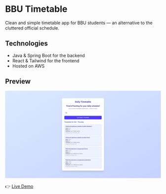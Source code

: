 # BBU Timetable

Clean and simple timetable app for BBU students — an alternative to the cluttered official schedule.


## Technologies
- Java & Spring Boot for the backend  
- React & Tailwind for the frontend  
- Hosted on AWS

## Preview
![Screenshot](https://github.com/saba-calin/timetable/blob/b9d75389809e483d549986cfaec0ff0caad3ca00/screenshot.png)

👉 [Live Demo](https://timetable-ubb.xyz/)

